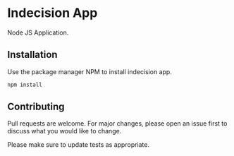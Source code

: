 # Indecision App

Node JS Application.

## Installation

Use the package manager NPM to install indecision app.

```bash
npm install
```


## Contributing
Pull requests are welcome. For major changes, please open an issue first to discuss what you would like to change.

Please make sure to update tests as appropriate.